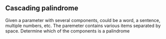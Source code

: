 ## Cascading palindrome

Given a parameter with several components, could be a word, a sentence, multiple numbers, etc. The paremeter contains various items separated by space. Determine which of the components is a palindrome
